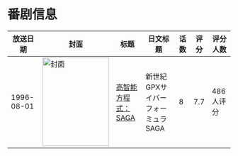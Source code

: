 # 番剧信息

|放送日期|封面|标题|日文标题|话数|评分|评分人数|
|---|---|---|---|---|---|---|
|1996-08-01|<img src="https://lain.bgm.tv/pic/cover/c/27/7a/1957_SebSL.jpg" alt="封面" style="width:150px;height:200px;object-fit:cover;">|[高智能方程式：SAGA](https://bangumi.tv/subject/1957)|新世紀GPXサイバーフォーミュラSAGA|8|7.7|486人评分|
